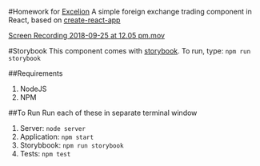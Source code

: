 #Homework for [Excelion](http://excelionit.com)
A simple foreign exchange trading component in React, based on [create-react-app](https://github.com/facebook/create-react-app)

<div class="cloudapp-embed" data-slug="4ac4c582f29d"><a href="http://cl.ly/4ac4c582f29d">Screen Recording 2018-09-25 at 12.05 pm.mov</a><script async src="https://embed.cl.ly/embedded.gz.js" charset="utf-8"></script></div>

#Storybook
This component comes with [storybook](https://storybook.js.org). To run, type: `npm run storybook`

##Requirements
1. NodeJS
2. NPM



##To Run
Run each of these in separate terminal window

1. Server: `node server`
2. Application: `npm start`
3. Storybbook: `npm run storybook`
4. Tests: `npm test`
